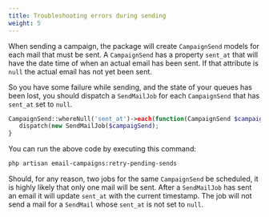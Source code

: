 ```yaml
---
title: Troubleshooting errors during sending
weight: 5
---
```


When sending a campaign, the package will create `CampaignSend` models for each mail that must be sent. A `CampaignSend` has a property `sent_at` that will have the date time of when an actual email has been sent. If that attribute is `null` the actual email has not yet been sent.

So you have some failure while sending, and the state of your queues has been lost, you should dispatch a `SendMailJob` for each `CampaignSend` that has `sent_at` set to `null`.

```php
CampaignSend::whereNull('sent_at')->each(function(CampaignSend $campaignSend) {
   dispatch(new SendMailJob($campaigSend);
}
```

You can run the above code by executing this command:

```bash
php artisan email-campaigns:retry-pending-sends
```

Should, for any reason, two jobs for the same `CampaignSend` be scheduled, it is highly likely that only one mail will be sent. After a `SendMailJob` has sent an email it will update `sent_at` with the current timestamp. The job will not send a mail for a `SendMail` whose `sent_at` is not set to `null`.

